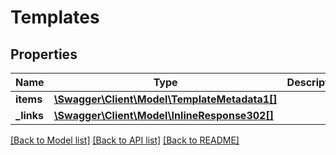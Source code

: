 # Templates

## Properties
Name | Type | Description | Notes
------------ | ------------- | ------------- | -------------
**items** | [**\Swagger\Client\Model\TemplateMetadata1[]**](TemplateMetadata1.md) |  | [optional] 
**_links** | [**\Swagger\Client\Model\InlineResponse302[]**](InlineResponse302.md) |  | [optional] 

[[Back to Model list]](../README.md#documentation-for-models) [[Back to API list]](../README.md#documentation-for-api-endpoints) [[Back to README]](../README.md)


